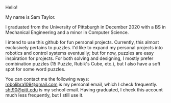 Hello!

My name is Sam Taylor.

I graduated from the University of Pittsburgh in December 2020 with a BS in Mechanical Engineering and a minor in Computer Science.

I intend to use this github for fun personal projects. Currently, this almost exclusively pertains to puzzles. I'd like to expand my personal projects into robotics and control systems eventually; but for now, puzzles are easy inspiration for projects. For both solving and designing, I mostly prefer combination puzzles (15 Puzzle, Rubik's Cube, etc.), but I also have a soft spot for some word puzzles.

You can contact me the following ways:  
robolibra109@gmail.com is my personal email, which I check frequently.  
sht90@pitt.edu is my school email. Having graduated, I check this account much less frequently, but I still use it.

<!---
- 👋 Hi, I’m @sht90
- 👀 I’m interested in ...
- 🌱 I’m currently learning ...
- 💞️ I’m looking to collaborate on ...
- 📫 How to reach me ... --->

<!---
sht90/sht90 is a ✨ special ✨ repository because its `README.md` (this file) appears on your GitHub profile.
You can click the Preview link to take a look at your changes.
--->
